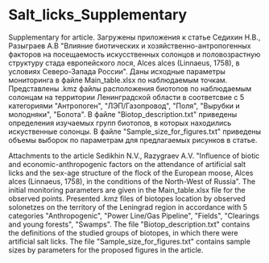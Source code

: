 # Salt_licks_Supplementary
Supplementary for article. 
Загружены приложения к статье Седихин Н.В., Разыграев А.В "Влияние биотических и хозяйственно-антропогенных факторов на посещаемость искусственных солонцов и 
половозрастную структуру стада европейского лося, Alces alces (Linnaeus, 1758), в условиях Северо-Запада России".
Даны исходные параметры мониторинга в файле Main_table.xlsx по наблюдаемым точкам.
Представлены .kmz файлы расположения биотопов по наблюдаемым солонцам на территории Ленинградской области в соответсвие с 5 категориями "Антропоген", "ЛЭП/Газопровод",
"Поля", "Вырубки и молодняки", "Болота". В файле "Biotop_description.txt" приведены определения изучаемых групп биотопов, в которых находились искуственные солонцы.
В файле "Sample_size_for_figures.txt" приведены объемы выборок по параметрам для предлагаемых рисунков в статье.

Attachments to the article Sedikhin N.V., Razygraev A.V. "Influence of biotic and economic-anthropogenic factors on the attendance of artificial 
salt licks and the sex-age structure of the flock of the European moose, Alces alces (Linnaeus, 1758), in the conditions of the North-West of Russia".
The initial monitoring parameters are given in the Main_table.xlsx file for the observed points.
Presented .kmz files of biotopes location by observed solonetzes on the territory of the Leningrad region in accordance with 5 categories "Anthropogenic", "Power Line/Gas Pipeline",
"Fields", "Clearings and young forests", "Swamps". The file "Biotop_description.txt" contains the definitions of the studied groups of biotopes, in which there were artificial salt licks.
The file "Sample_size_for_figures.txt" contains sample sizes by parameters for the proposed figures in the article.